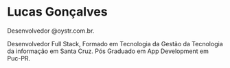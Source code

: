 # Lucas Gonçalves 

Desenvolvedor @oystr.com.br.


Desenvolvedor Full Stack, 
Formado em Tecnologia da Gestão da Tecnologia da informação em Santa Cruz.
Pós Graduado em App Development em Puc-PR.

